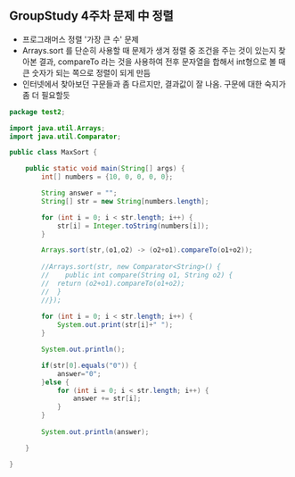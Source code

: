 ## GroupStudy 4주차 문제 中 정렬

* 프로그래머스 정렬 '가장 큰 수' 문제
* Arrays.sort 를 단순히 사용할 때 문제가 생겨 정렬 중 조건을 주는 것이 있는지 찾아본 결과, compareTo 라는 것을 사용하여 전후 문자열을 합해서 int형으로 볼 때 큰 숫자가 되는 쪽으로 정렬이 되게 만듬
* 인터넷에서 찾아보던 구문들과 좀 다르지만, 결과값이 잘 나옴. 구문에 대한 숙지가 좀 더 필요할듯

~~~ java
package test2;

import java.util.Arrays;
import java.util.Comparator;

public class MaxSort {

	public static void main(String[] args) {
		int[] numbers = {10, 0, 0, 0, 0};

		String answer = "";
		String[] str = new String[numbers.length];

		for (int i = 0; i < str.length; i++) {
			str[i] = Integer.toString(numbers[i]);
		}

		Arrays.sort(str,(o1,o2) -> (o2+o1).compareTo(o1+o2));
		
		//Arrays.sort(str, new Comparator<String>() {
		//    public int compare(String o1, String o2) {
		//	return (o2+o1).compareTo(o1+o2);
		//	}
		//});
		
		for (int i = 0; i < str.length; i++) {
			System.out.print(str[i]+" ");
		}

		System.out.println();

		if(str[0].equals("0")) {
			answer="0";
		}else {
			for (int i = 0; i < str.length; i++) {
				answer += str[i];
			}
		}
		
		System.out.println(answer);

	}

}

~~~

